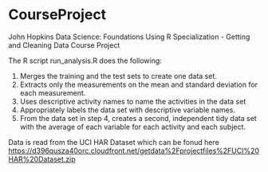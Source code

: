 # CourseProject
John Hopkins Data Science: Foundations Using R Specialization - Getting and Cleaning Data Course Project

The R script run_analysis.R does the following:

1. Merges the training and the test sets to create one data set.
2. Extracts only the measurements on the mean and standard deviation for each measurement. 
3. Uses descriptive activity names to name the activities in the data set
4. Appropriately labels the data set with descriptive variable names. 
5. From the data set in step 4, creates a second, independent tidy data set with the average of each variable for each activity and each subject.

Data is read from the UCI HAR Dataset which can be fonud here https://d396qusza40orc.cloudfront.net/getdata%2Fprojectfiles%2FUCI%20HAR%20Dataset.zip
